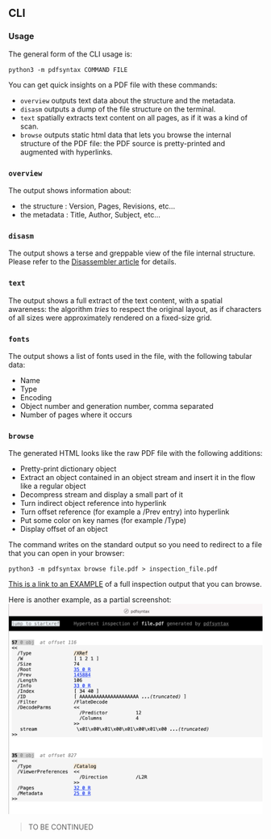 ## CLI

### Usage
The general form of the CLI usage is:

    python3 -m pdfsyntax COMMAND FILE

You can get quick insights on a PDF file with these commands:
- `overview` outputs text data about the structure and the metadata. 
- `disasm` outputs a dump of the file structure on the terminal.
- `text` spatially extracts text content on all pages, as if it was a kind of scan.
- `browse` outputs static html data that lets you browse the internal structure of the PDF file: the PDF source is pretty-printed and augmented with hyperlinks.

### `overview`
The output shows information about:
- the structure : Version, Pages, Revisions, etc...
- the metadata : Title, Author, Subject, etc...

### `disasm`
The output shows a terse and greppable view of the file internal structure.
Please refer to the [Disassembler article](https://github.com/desgeeko/pdfsyntax/blob/main/docs/disassembler.md) for details.

### `text`
The output shows a full extract of the text content, with a spatial awareness: the algorithm *tries* to respect the original layout, as if characters of all sizes were approximately rendered on a fixed-size grid.

### `fonts`
The output shows a list of fonts used in the file, with the following tabular data:
- Name
- Type
- Encoding
- Object number and generation number, comma separated
- Number of pages where it occurs

### `browse`
The generated HTML looks like the raw PDF file with the following additions:
* Pretty-print dictionary object
* Extract an object contained in an object stream and insert it in the flow like a regular object
* Decompress stream and display a small part of it
* Turn indirect object reference into hyperlink
* Turn offset reference (for example a /Prev entry) into hyperlink
* Put some color on key names (for example /Type)
* Display offset of an object

The command writes on the standard output so you need to redirect to a file that you can open in your browser:

    python3 -m pdfsyntax browse file.pdf > inspection_file.pdf


[This is a link to an EXAMPLE](https://pdfsyntax.dev/simple_text_string.html) of a full inspection output that you can browse.

Here is another example, as a partial screenshot:
![PDFSyntax screenshot](https://raw.githubusercontent.com/desgeeko/pdfsyntax/main/docs/screenshot.png)


> TO BE CONTINUED
